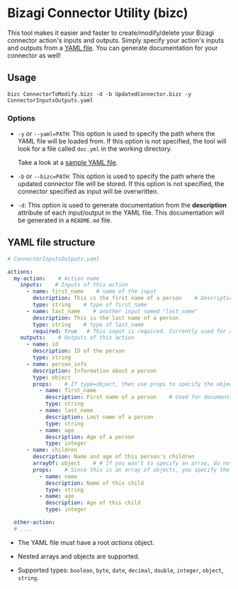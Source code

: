 # Bizagi Connector Utility (bizc)

This tool makes it easier and faster to create/modify/delete your Bizagi connector action's inputs and outputs. Simply specify your action's inputs and outputs from a [YAML file](#yaml-file-structure).
You can generate documentation for your connector as well!

## Usage
`bizc ConnectorToModify.bizc -d -b UpdatedConnector.bizc -y ConnectorInputsOutputs.yaml`

### Options
* `-y` or `--yaml=PATH`: This option is used to specify the path where the YAML file will be loaded from. If this option is not specified, the tool will look for a file called `doc.yml` in the working directory.

    Take a look at a [sample YAML file](#yaml-file-structure).

* `-b` or `--bizc=PATH`: This option is used to specify the path where the updated connector file will be stored. If this option is not specified, the connector specified as input will be overwritten.

* `-d`: This option is used to generate documentation from the **description** attribute of each input/output in the YAML file. This documentation will be generated in a `README.md` file.


## YAML file structure

```yaml
# ConnectorInputsOutputs.yaml

actions:
  my-action:    # Action name
    inputs:    # Inputs of this action
      - name: first_name    # name of the input
        description: This is the first name of a person    # Description of the first_name input. Used for documentation purposes when the -d option is specified.
        type: string    # type of first_name
      - name: last_name    # another input named "last_name"
        description: This is the last name of a person
        type: string    # type of last_name
        required: true   # This input is required. Currently used for documentation purposes.
    outputs:    # Outputs of this action
      - name: id
        description: ID of the person
        type: string
      - name: person_info
        description: Information about a person
        type: object
        props:    # If type=object, then use props to specify the object's properties
          - name: first_name
            description: First name of a person    # Used for documentation when the -d option ins specified.
            type: string
          - name: last_name
            description: Last name of a person
            type: string
          - name: age
            description: Age of a person
            type: integer
      - name: children
        description: Name and age of this person's children
        arrayOf: object    # # If you wan't to specify an array, do not use 'type'. Instead use arrayOf. You can also specify arrays of basic types. For example, arrayOf: string.
        props:    # Since this is an array of objects, you specify the properties for each element of the array using props. Arrays of basic types (like strings, doubles, etc.) don't require the use of props.
          - name: name
            description: Name of this child
            type: string
          - name: age
            description: Age of this child
            type: integer

  other-action:
  # ....
```

* The YAML file must have a root *actions* object.
    
* Nested arrays and objects are supported.

* Supported types: `boolean`, `byte`, `date`, `decimal`, `double`, `integer`, `object`, `string`.